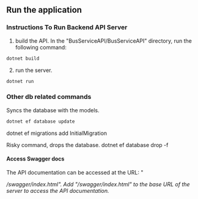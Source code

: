 
## Run the application
### Instructions To Run Backend API Server

1. build the API.
In the "BusServiceAPI/BusServiceAPI" directory, run the following command:
```bash
dotnet build
```

2. run the server.
```bash
dotnet run
```

### Other db related commands

Syncs the database with the models.
```bash
dotnet ef database update
```
dotnet ef migrations add InitialMigration

Risky command, drops the database.
dotnet ef database drop -f

#### Access Swagger docs
The API documentation can be accessed at the URL:
"<address on which the server is running>/swagger/index.html".
Add "/swagger/index.html" to the base URL of the server to access the API documentation.
